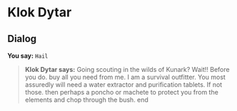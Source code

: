 # Klok Dytar
## Dialog

**You say:** `Hail`



>**Klok Dytar says:** Going scouting in the wilds of Kunark?  Wait!!  Before you do. buy all you need from me.  I am a survival outfitter.  You most assuredly will need a water extractor and purification tablets.  If not those. then perhaps a poncho or machete to protect you from the elements and chop through the bush.
end





